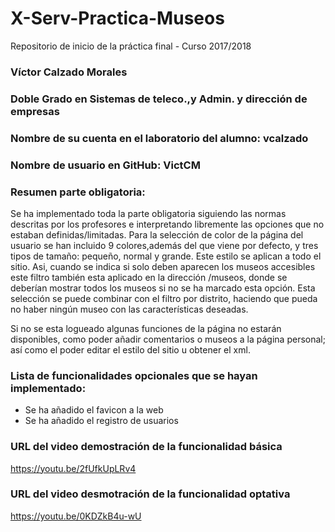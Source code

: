 # X-Serv-Practica-Museos
Repositorio de inicio de la práctica final - Curso 2017/2018

### Víctor Calzado Morales

### Doble Grado en Sistemas de teleco.,y Admin. y dirección de empresas

### Nombre de su cuenta en el laboratorio del alumno: vcalzado

### Nombre de usuario en GitHub: VictCM

### Resumen parte obligatoria:
Se ha implementado toda la parte obligatoria siguiendo las normas descritas por los profesores e interpretando libremente las opciones que no estaban definidas/limitadas. Para la selección de color de la página del usuario se han incluido 9 colores,además del que viene por defecto, y tres tipos de tamaño: pequeño, normal y grande. Este estilo se aplican a todo el sitio.
Asi, cuando se indica si solo deben aparecen los museos accesibles este filtro también esta aplicado en la dirección /museos, donde se deberían mostrar todos los museos si no se ha marcado esta opción. Esta selección se puede combinar con el filtro por distrito, haciendo que pueda no haber ningún museo con las características deseadas.

Si no se esta logueado algunas funciones de la página no estarán disponibles, como poder añadir comentarios o museos a la página personal; así como el poder editar el estilo del sitio u obtener el xml.

### Lista de funcionalidades opcionales que se hayan implementado:
- Se ha añadido el favicon a la web
- Se ha añadido el registro de usuarios

### URL del video demostración de la funcionalidad básica
https://youtu.be/2fUfkUpLRv4

### URL del video desmotración de la funcionalidad optativa
https://youtu.be/0KDZkB4u-wU
